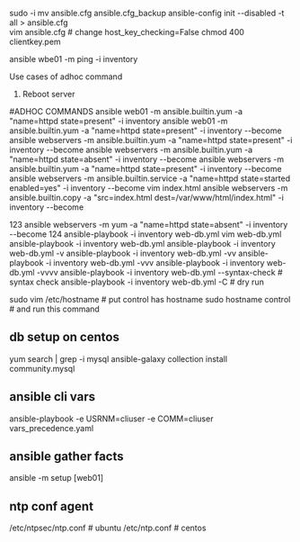sudo -i
mv ansible.cfg ansible.cfg_backup
ansible-config init --disabled -t all > ansible.cfg   
vim ansible.cfg # change host_key_checking=False
chmod 400 clientkey.pem

ansible wbe01 -m ping -i inventory

Use cases of adhoc command
1. Reboot server

#ADHOC COMMANDS
ansible web01 -m ansible.builtin.yum -a "name=httpd state=present" -i inventory
ansible web01 -m ansible.builtin.yum -a "name=httpd state=present" -i inventory --become
ansible webservers -m ansible.builtin.yum -a "name=httpd state=present" -i inventory --become
ansible webservers -m ansible.builtin.yum -a "name=httpd state=absent" -i inventory --become
ansible webservers -m ansible.builtin.yum -a "name=httpd state=present" -i inventory --become
ansible webservers -m ansible.builtin.service -a "name=httpd state=started enabled=yes" -i inventory --become
vim index.html
ansible webservers -m ansible.builtin.copy -a "src=index.html dest=/var/www/html/index.html" -i inventory --become


123  ansible webservers -m yum -a "name=httpd state=absent" -i inventory --become
  124  ansible-playbook -i inventory web-db.yml
vim web-db.yml
ansible-playbook -i inventory web-db.yml
ansible-playbook -i inventory web-db.yml -v
ansible-playbook -i inventory web-db.yml -vv
ansible-playbook -i inventory web-db.yml -vvv
ansible-playbook -i inventory web-db.yml -vvvv
ansible-playbook -i inventory web-db.yml --syntax-check # syntax check
ansible-playbook -i inventory web-db.yml -C # dry run

sudo vim /etc/hostname # put control has hostname
sudo hostname control # and run this command

## db setup on centos
yum search | grep -i mysql
ansible-galaxy collection install community.mysql

## ansible cli vars
ansible-playbook -e USRNM=cliuser -e COMM=cliuser vars_precedence.yaml

## ansible gather facts
ansible -m setup [web01]

## ntp conf agent
/etc/ntpsec/ntp.conf # ubuntu
/etc/ntp.conf # centos